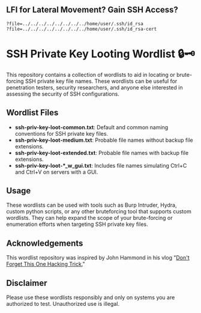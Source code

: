 
## LFI for Lateral Movement? Gain SSH Access?

```
?file=../../../../../../../../home/user/.ssh/id_rsa
?file=../../../../../../../../home/user/.ssh/id_rsa-cert
```


# SSH Private Key Looting Wordlist 🔒🗝️

This repository contains a collection of wordlists to aid in locating or brute-forcing SSH private key file names. These wordlists can be useful for penetration testers, security researchers, and anyone else interested in assessing the security of SSH configurations.

## Wordlist Files

- **ssh-priv-key-loot-common.txt**: Default and common naming conventions for SSH private key files.
- **ssh-priv-key-loot-medium.txt**: Probable file names without backup file extensions.
- **ssh-priv-key-loot-extended.txt**: Probable file names with backup file extensions.
- **ssh-priv-key-loot-\*_w_gui.txt**: Includes file names simulating Ctrl+C and Ctrl+V on servers with a GUI.

## Usage

These wordlists can be used with tools such as Burp Intruder, Hydra, custom python scripts, or any other bruteforcing tool that supports custom wordlists. They can help expand the scope of your brute-forcing or enumeration efforts when targeting SSH private key files.

## Acknowledgements

This wordlist repository was inspired by John Hammond in his vlog "[Don't Forget This One Hacking Trick.](https://www.youtube.com/watch?v=2rqb3YSa1SE)" 

## Disclaimer

Please use these wordlists responsibly and only on systems you are authorized to test. Unauthorized use is illegal.